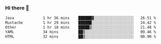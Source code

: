 ### Hi there 👋

<!--START_SECTION:waka-->

```txt
Java             1 hr 36 mins    ██████▓░░░░░░░░░░░░░░░░░░   26.51 %
Mustache         1 hr 29 mins    ██████░░░░░░░░░░░░░░░░░░░   24.42 %
Other            1 hr 18 mins    █████▒░░░░░░░░░░░░░░░░░░░   21.48 %
YAML             34 mins         ██▒░░░░░░░░░░░░░░░░░░░░░░   09.46 %
HTML             32 mins         ██▒░░░░░░░░░░░░░░░░░░░░░░   08.90 %
```

<!--END_SECTION:waka-->

<!--
**jerry-shao/jerry-shao** is a ✨ _special_ ✨ repository because its `README.md` (this file) appears on your GitHub profile.

Here are some ideas to get you started:

- 🔭 I’m currently working on ...
- 🌱 I’m currently learning ...
- 👯 I’m looking to collaborate on ...
- 🤔 I’m looking for help with ...
- 💬 Ask me about ...
- 📫 How to reach me: ...
- 😄 Pronouns: ...
- ⚡ Fun fact: ...
-->
